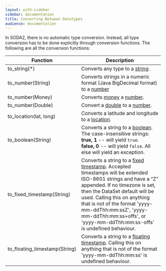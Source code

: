 ```yaml
---
layout: with-sidebar
sidebar: documentation 
title: Converting Between Datatypes
audience: documentation
---
```


In SODA2, there is no automatic type conversion.  Instead, all type conversion has to be done explicitly through conversion functions.  The
following are all the conversion functions:

|Function|Description|
|---|---|
|to_string(\*)|Converts any type to a [string](/docs/datatypes/string.html).|
|to_number(String)|Converts strings in a numeric format (Java BigDecimal format) to a [number](/docs/datatypes/numeric.html#number)|
|to_number(Money)|Converts [money](/docs/datatypes/money.html) a [number](/docs/datatypes/numeric.html#number).|
|to_number(Double)|Convert a [double](/docs/datatypes/numeric.html#double) to a [number](/docs/datatypes/numeric.html#number).|
|to_location(lat, long)|Converts a latitude and longitude to a [location](/docs/datatypes/location.html).|
|to_boolean(String)|Converts a string to a [boolean](/docs/datatypes/boolean.html). The case-insensitive strings:<br/> **true, 1** -- will yield `true`.<br/> **false, 0** -- will yield `false`. All else will yield an exception.|
|to_fixed_timestamp(String)|Converts a string to a [fixed timestamp](/docs/datatypes/timestamps.html#fixed). Accepted timestamps will be extended ISO-8601 strings and have a “Z” appended. If no timezone is set, then the DataSet default will be used. Calling this on anything that is not of the format 'yyyy-mm-ddThh:mm:ssZ', 'yyyy-mm-ddThh:mm:ss+offs', or 'yyyy-mm-ddThh:mm:ss-offs' is undefined behaviour.|
|to_floating_timestamp(String)|Converts a string to a [floating timestamp](/docs/datatypes/timestamps.html#floating). Calling this on anything that is not of the format 'yyyy-mm-ddThh:mm:ss' is undefined behaviour.|

